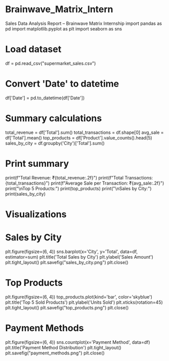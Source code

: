 # Brainwave_Matrix_Intern
Sales Data Analysis Report – Brainwave Matrix Internship
import pandas as pd
import matplotlib.pyplot as plt
import seaborn as sns

# Load dataset
df = pd.read_csv("supermarket_sales.csv")

# Convert 'Date' to datetime
df['Date'] = pd.to_datetime(df['Date'])

# Summary calculations
total_revenue = df['Total'].sum()
total_transactions = df.shape[0]
avg_sale = df['Total'].mean()
top_products = df['Product'].value_counts().head(5)
sales_by_city = df.groupby('City')['Total'].sum()

# Print summary
print(f"Total Revenue: ₹{total_revenue:.2f}")
print(f"Total Transactions: {total_transactions}")
print(f"Average Sale per Transaction: ₹{avg_sale:.2f}")
print("\nTop 5 Products:")
print(top_products)
print("\nSales by City:")
print(sales_by_city)

# Visualizations
# Sales by City
plt.figure(figsize=(6, 4))
sns.barplot(x='City', y='Total', data=df, estimator=sum)
plt.title('Total Sales by City')
plt.ylabel('Sales Amount')
plt.tight_layout()
plt.savefig("sales_by_city.png")
plt.close()

# Top Products
plt.figure(figsize=(6, 4))
top_products.plot(kind='bar', color='skyblue')
plt.title('Top 5 Sold Products')
plt.ylabel('Units Sold')
plt.xticks(rotation=45)
plt.tight_layout()
plt.savefig("top_products.png")
plt.close()

# Payment Methods
plt.figure(figsize=(6, 4))
sns.countplot(x='Payment Method', data=df)
plt.title('Payment Method Distribution')
plt.tight_layout()
plt.savefig("payment_methods.png")
plt.close()

